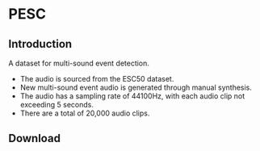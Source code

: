 # PESC
## Introduction
A dataset for multi-sound event detection.
- The audio is sourced from the ESC50 dataset.
- New multi-sound event audio is generated through manual synthesis.
- The audio has a sampling rate of 44100Hz, with each audio clip not exceeding 5 seconds.
- There are a total of 20,000 audio clips.
## Download
